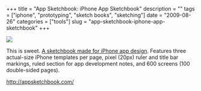 +++
title = "App Sketchbook: iPhone App Sketchbook"
description = ""
tags = ["iphone", "prototyping", "sketch books", "sketching"]
date = "2009-08-26"
categories = ["tools"]
slug = "app-sketchbook-iphone-app-sketchbook"
+++


<div class="tool-screenshot mb1"><a href="http://appsketchbook.com/"><img id="bluga-thumbnail-2808" class="bluga-thumbnail custom" src="//konigi.com/media/bluga/
wt523139f445ad5_custom.jpg"/></a></div><p>This is sweet. <a href="http://appsketchbook.com/">A sketchbook made for iPhone app design</a>. Features three actual-size iPhone templates per page, pixel (20px) ruler and title bar markings, ruled section for app development notes, and 600 screens (100 double-sided pages).</p>
  
<p><a href="http://appsketchbook.com/">http://appsketchbook.com/</a></p>
      
